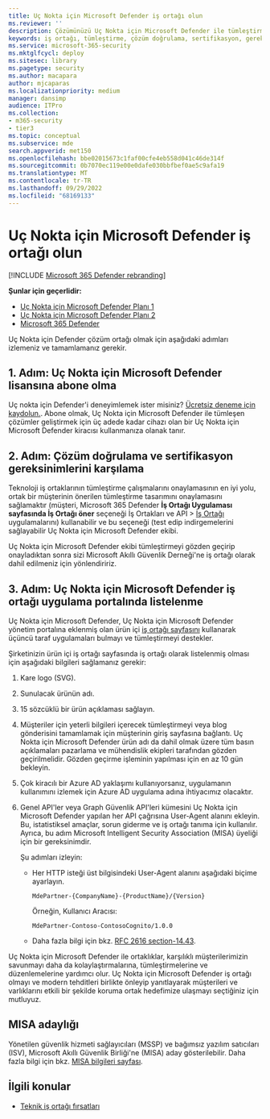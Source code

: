 ```yaml
---
title: Uç Nokta için Microsoft Defender iş ortağı olun
ms.reviewer: ''
description: Çözümünüzü Uç Nokta için Microsoft Defender ile tümleştirme ve iş ortağı olma adımlarını ve gereksinimlerini öğrenin
keywords: iş ortağı, tümleştirme, çözüm doğrulama, sertifikasyon, gereksinimler, üye, misa, uygulama portalı
ms.service: microsoft-365-security
ms.mktglfcycl: deploy
ms.sitesec: library
ms.pagetype: security
ms.author: macapara
author: mjcaparas
ms.localizationpriority: medium
manager: dansimp
audience: ITPro
ms.collection:
- m365-security
- tier3
ms.topic: conceptual
ms.subservice: mde
search.appverid: met150
ms.openlocfilehash: bbe02015673c1faf00cfe4eb558d041c46de314f
ms.sourcegitcommit: 0b7070ec119e00e0dafe030bbfbef0ae5c9afa19
ms.translationtype: MT
ms.contentlocale: tr-TR
ms.lasthandoff: 09/29/2022
ms.locfileid: "68169133"
---
```

# <a name="become-a-microsoft-defender-for-endpoint-partner"></a>Uç Nokta için Microsoft Defender iş ortağı olun

[!INCLUDE [Microsoft 365 Defender rebranding](../../includes/microsoft-defender.md)]

**Şunlar için geçerlidir:**
- [Uç Nokta için Microsoft Defender Planı 1](https://go.microsoft.com/fwlink/p/?linkid=2154037)
- [Uç Nokta için Microsoft Defender Planı 2](https://go.microsoft.com/fwlink/p/?linkid=2154037)
- [Microsoft 365 Defender](https://go.microsoft.com/fwlink/?linkid=2118804)


Uç Nokta için Defender çözüm ortağı olmak için aşağıdaki adımları izlemeniz ve tamamlamanız gerekir.

## <a name="step-1-subscribe-to-a-microsoft-defender-for-endpoint-license"></a>1. Adım: Uç Nokta için Microsoft Defender lisansına abone olma

Uç nokta için Defender'i deneyimlemek ister misiniz? [Ücretsiz deneme için kaydolun.](https://signup.microsoft.com/create-account/signup?products=7f379fee-c4f9-4278-b0a1-e4c8c2fcdf7e&ru=https://aka.ms/MDEp2OpenTrial?ocid=docs-wdatp-exposedapis-abovefoldlink). Abone olmak, Uç Nokta için Microsoft Defender ile tümleşen çözümler geliştirmek için üç adede kadar cihazı olan bir Uç Nokta için Microsoft Defender kiracısı kullanmanıza olanak tanır.

## <a name="step-2-fulfill-the-solution-validation-and-certification-requirements"></a>2. Adım: Çözüm doğrulama ve sertifikasyon gereksinimlerini karşılama

Teknoloji iş ortaklarının tümleştirme çalışmalarını onaylamasının en iyi yolu, ortak bir müşterinin önerilen tümleştirme tasarımını onaylamasını sağlamaktır (müşteri, Microsoft 365 Defender **İş Ortağı Uygulaması sayfasında İş Ortağı öner** seçeneği İş Ortakları ve API > [İş Ortağı](https://security.microsoft.com/interoperability/partnersapps) uygulamalarını\) kullanabilir ve bu seçeneği \(test edip indirgemelerini sağlayabilir Uç Nokta için Microsoft Defender ekibi.

Uç Nokta için Microsoft Defender ekibi tümleştirmeyi gözden geçirip onayladıktan sonra sizi Microsoft Akıllı Güvenlik Derneği'ne iş ortağı olarak dahil edilmeniz için yönlendiririz.

## <a name="step-3-get-listed-in-the-microsoft-defender-for-endpoint-partner-application-portal"></a>3. Adım: Uç Nokta için Microsoft Defender iş ortağı uygulama portalında listelenme

Uç Nokta için Microsoft Defender, Uç Nokta için Microsoft Defender yönetim portalına eklenmiş olan ürün içi [iş ortağı sayfasını](partner-applications.md) kullanarak üçüncü taraf uygulamaları bulmayı ve tümleştirmeyi destekler.

Şirketinizin ürün içi iş ortağı sayfasında iş ortağı olarak listelenmiş olması için aşağıdaki bilgileri sağlamanız gerekir:

1. Kare logo (SVG).
2. Sunulacak ürünün adı.
3. 15 sözcüklü bir ürün açıklaması sağlayın.
4. Müşteriler için yeterli bilgileri içerecek tümleştirmeyi veya blog gönderisini tamamlamak için müşterinin giriş sayfasına bağlantı. Uç Nokta için Microsoft Defender ürün adı da dahil olmak üzere tüm basın açıklamaları pazarlama ve mühendislik ekipleri tarafından gözden geçirilmelidir. Gözden geçirme işleminin yapılması için en az 10 gün bekleyin.
5. Çok kiracılı bir Azure AD yaklaşımı kullanıyorsanız, uygulamanın kullanımını izlemek için Azure AD uygulama adına ihtiyacımız olacaktır.
6. Genel API'ler veya Graph Güvenlik API'leri kümesini Uç Nokta için Microsoft Defender yapılan her API çağrısına User-Agent alanını ekleyin. Bu, istatistiksel amaçlar, sorun giderme ve iş ortağı tanıma için kullanılır. Ayrıca, bu adım Microsoft Intelligent Security Association (MISA) üyeliği için bir gereksinimdir.

   Şu adımları izleyin:

   - Her HTTP isteği üst bilgisindeki User-Agent alanını aşağıdaki biçime ayarlayın.

     ```http
     MdePartner-{CompanyName}-{ProductName}/{Version}
     ```

     Örneğin, Kullanıcı Aracısı:

     ```http
     MdePartner-Contoso-ContosoCognito/1.0.0
     ```

   - Daha fazla bilgi için bkz. [RFC 2616 section-14.43](https://tools.ietf.org/html/rfc2616#section-14.43).

Uç Nokta için Microsoft Defender ile ortaklıklar, karşılıklı müşterilerimizin savunmayı daha da kolaylaştırmalarına, tümleştirmelerine ve düzenlemelerine yardımcı olur. Uç Nokta için Microsoft Defender iş ortağı olmayı ve modern tehditleri birlikte önleyip yanıtlayarak müşterileri ve varlıklarını etkili bir şekilde koruma ortak hedefimize ulaşmayı seçtiğiniz için mutluyuz.

## <a name="misa-nomination"></a>MISA adaylığı 
Yönetilen güvenlik hizmeti sağlayıcıları (MSSP) ve bağımsız yazılım satıcıları (ISV), Microsoft Akıllı Güvenlik Birliği'ne (MISA) aday gösterilebilir. Daha fazla bilgi için bkz. [MISA bilgileri sayfası](https://www.microsoft.com/security/business/intelligent-security-association).


## <a name="related-topics"></a>İlgili konular

- [Teknik iş ortağı fırsatları](partner-integration.md)
